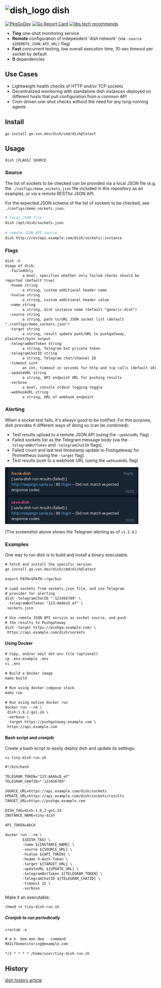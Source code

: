 <h1 align="left">
<img alt="dish_logo" src="https://vxn.dev/logos/dish.svg" width="90" height="90">
dish
</h1>

[![PkgGoDev](https://pkg.go.dev/badge/go.vxn.dev/dish)](https://pkg.go.dev/go.vxn.dev/dish)
[![Go Report Card](https://goreportcard.com/badge/go.vxn.dev/dish)](https://goreportcard.com/report/go.vxn.dev/dish)
[![libs.tech recommends](https://libs.tech/project/468033120/badge.svg)](https://libs.tech/project/468033120/dish)

+ __Tiny__ one-shot monitoring service
+ __Remote__ configuration of independent 'dish network' (via `-source ${REMOTE_JSON_API_URL}` flag)
+ __Fast__ concurrent testing, low overall execution time, 10-sec timeout per socket by default
+ __0__ dependencies

## Use Cases

+ Lightweight health checks of HTTP and/or TCP sockets
+ Decentralized monitoring with standalone dish instances deployed on different hosts that pull configuration from a common API
+ Cron-driven one-shot checks without the need for any long-running agents

## Install

```shell
go install go.vxn.dev/dish/cmd/dish@latest
```

## Usage

```
dish [FLAGS] SOURCE
```

### Source

The list of sockets to be checked can be provided via a local JSON file (e.g. the `./configs/demo_sockets.json` file included in this repository as an example), or via a remote RESTful JSON API.

For the expected JSON schema of the list of sockets to be checked, see `./configs/demo_sockets.json`.

```bash
# local JSON file
dish /opt/dish/sockets.json

# remote JSON API source
dish http://restapi.example.com/dish/sockets/:instance
```

### Flags

```
dish -h
Usage of dish:
  -failedOnly
        a bool, specifies whether only failed checks should be reported (default true)
  -hname string
        a string, custom additional header name
  -hvalue string
        a string, custom additional header value
  -name string
        a string, dish instance name (default "generic-dish")
  -source string
        a string, path to/URL JSON socket list (default "./configs/demo_sockets.json")
  -target string
        a string, result update path/URL to pushgateway, plaintext/byte output
  -telegramBotToken string
        a string, Telegram bot private token
  -telegramChatID string
        a string, Telegram chat/channel ID
  -timeout uint
        an int, timeout in seconds for http and tcp calls (default 10)
  -updateURL string
        a string, API endpoint URL for pushing results
  -verbose
        a bool, console stdout logging toggle
  -webhookURL string
        a string, URL of webhook endpoint
```

### Alerting

When a socket test fails, it's always good to be notified. For this purpose, dish provides 4 different ways of doing so (can be combined):

+ Test results upload to a remote JSON API (using the `-updateURL` flag)
+ Failed sockets list as the Telegram message body (via the `-telegramBotToken` and `-telegramChatID` flags)
+ Failed count and last test timestamp update to Pushgateway for Prometheus (using the `-target` flag)
+ Test results push to a webhook URL (using the `webhookURL` flag)

![telegram-alerting](/.github/dish-telegram.png)

(The screenshot above shows the Telegram alerting as of `v1.5.0`.)

### Examples

One way to run dish is to build and install a binary executable.

```shell
# Fetch and install the specific version
go install go.vxn.dev/dish/cmd/dish@latest

export PATH=$PATH:~/go/bin

# Load sockets from sockets.json file, and use Telegram 
# provider for alerting
dish -telegramChatID "-123456789" \
 -telegramBotToken "123:AAAbcD_ef" \
 sockets.json

# Use remote JSON API service as socket source, and push
# the results to Pushgateway
dish -target https://pushgw.example.com/ \
 https://api.example.com/dish/sockets
```

#### Using Docker

```shell
# Copy, and/or edit dot-env file (optional)
cp .env.example .env
vi .env

# Build a Docker image
make build

# Run using docker compose stack
make run

# Run using native docker run
docker run --rm \
 dish:1.9.2-go1.24 \
 -verbose \
 -target https://pushgateway.example.com \
 https://api.example.com
```

#### Bash script and cronjob

Create a bash script to easily deploy dish and update its settings:

```shell
vi tiny-dish-run.sh
```

```shell
#!/bin/bash

TELEGRAM_TOKEN="123:AAAbcD_ef"
TELEGRAM_CHATID="-123456789"

SOURCE_URL=https://api.example.com/dish/sockets
UPDATE_URL=https://api.example.com/dish/sockets/results
TARGET_URL=https://pushgw.example.com

DISH_TAG=dish:1.9.2-go1.24
INSTANCE_NAME=tiny-dish

API_TOKEN=AbCd

docker run --rm \
        ${DISH_TAG} \
        -name ${INSTANCE_NAME} \
        -source ${SOURCE_URL} \
        -hvalue ${API_TOKEN} \
        -hname X-Auth-Token \
        -target ${TARGET_URL} \
        -updateURL ${UPDATE_URL} \
        -telegramBotToken ${TELEGRAM_TOKEN} \
        -telegramChatID ${TELEGRAM_CHATID} \
        -timeout 15 \
        -verbose
```

Make it an executable:

```shell
chmod +x tiny-dish-run.sh
```

##### Cronjob to run periodically

```shell
crontab -e
```

```shell
# m h  dom mon dow   command
MAILTO=monitoring@example.com

*/2 * * * * /home/user/tiny-dish-run.sh
```

## History

[dish history article](https://krusty.space/projects/dish/)
